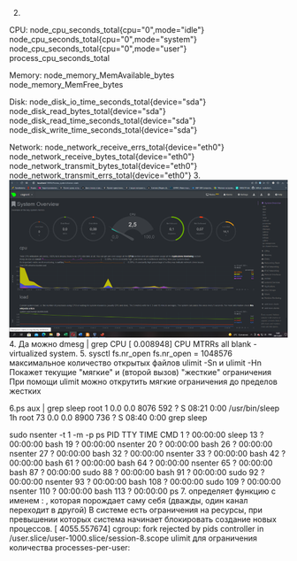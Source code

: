 2. 
CPU:
   node_cpu_seconds_total{cpu="0",mode="idle"} 
    node_cpu_seconds_total{cpu="0",mode="system"} 
    node_cpu_seconds_total{cpu="0",mode="user"} 
    process_cpu_seconds_total
    
Memory:
    node_memory_MemAvailable_bytes 
    node_memory_MemFree_bytes
    
Disk:
    node_disk_io_time_seconds_total{device="sda"} 
    node_disk_read_bytes_total{device="sda"} 
    node_disk_read_time_seconds_total{device="sda"} 
    node_disk_write_time_seconds_total{device="sda"}
    
Network:
    node_network_receive_errs_total{device="eth0"} 
    node_network_receive_bytes_total{device="eth0"} 
    node_network_transmit_bytes_total{device="eth0"}
    node_network_transmit_errs_total{device="eth0"}
3. ![img_2.png](img_2.png)
4. 
   Да можно
   dmesg | grep CPU
   [    0.008948] CPU MTRRs all blank - virtualized system.
5. 
sysctl fs.nr_open
fs.nr_open = 1048576
максимальное количество открытых файлов
ulimit -Sn и ulimit -Hn
Покажет текущие "мягкие" и (второй вызов) "жесткие" ограничения
При помощи ulimit можно открутить мягкие ограничения до пределов жестких

6.ps aux | grep sleep
root           1  0.0  0.0   8076   592 ?        S    08:21   0:00 /usr/bin/sleep 1h
root          73  0.0  0.0   8900   736 ?        S    08:40   0:00 grep sleep

sudo nsenter -t 1 -m -p
ps
    PID TTY          TIME CMD
      1 ?        00:00:00 sleep
     13 ?        00:00:00 bash
     19 ?        00:00:00 nsenter
     20 ?        00:00:00 bash
     26 ?        00:00:00 nsenter
     27 ?        00:00:00 bash
     32 ?        00:00:00 nsenter
     33 ?        00:00:00 bash
     42 ?        00:00:00 bash
     61 ?        00:00:00 bash
     64 ?        00:00:00 nsenter
     65 ?        00:00:00 bash
     87 ?        00:00:00 sudo
     88 ?        00:00:00 bash
     91 ?        00:00:00 sudo
     92 ?        00:00:00 nsenter
     93 ?        00:00:00 bash
    108 ?        00:00:00 sudo
    109 ?        00:00:00 nsenter
    110 ?        00:00:00 bash
    113 ?        00:00:00 ps
7. определяет функцию с именем : , которая порождает саму себя (дважды, один канал переходит в другой)
В системе есть ограничения на ресурсы, при превышении которых система начинает блокировать создание новых процессов.
[ 4055.557674] cgroup: fork rejected by pids controller in /user.slice/user-1000.slice/session-8.scope
ulimit для ограничения количества processes-per-user:


